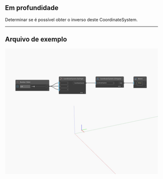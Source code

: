 ## Em profundidade
Determinar se é possível obter o inverso deste CoordinateSystem.
___
## Arquivo de exemplo

![IsSingular](./Autodesk.DesignScript.Geometry.CoordinateSystem.IsSingular_img.jpg)

